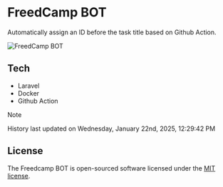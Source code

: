 # FreedCamp BOT

Automatically assign an ID before the task title based on Github Action.

![FreedCamp BOT](https://repository-images.githubusercontent.com/737932867/7d34798b-2680-471c-b089-a78a718d3d6a)

## Tech

- Laravel
- Docker
- Github Action

> [!NOTE]  
> History last updated on Wednesday, January 22nd, 2025, 12:29:42 PM

## License

The Freedcamp BOT is open-sourced software licensed under the [MIT license](https://opensource.org/licenses/MIT).

